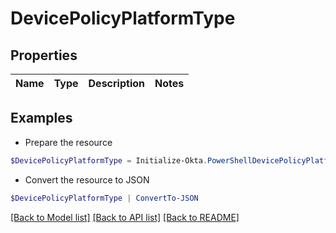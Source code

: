 # DevicePolicyPlatformType
## Properties

Name | Type | Description | Notes
------------ | ------------- | ------------- | -------------

## Examples

- Prepare the resource
```powershell
$DevicePolicyPlatformType = Initialize-Okta.PowerShellDevicePolicyPlatformType 
```

- Convert the resource to JSON
```powershell
$DevicePolicyPlatformType | ConvertTo-JSON
```

[[Back to Model list]](../README.md#documentation-for-models) [[Back to API list]](../README.md#documentation-for-api-endpoints) [[Back to README]](../README.md)

